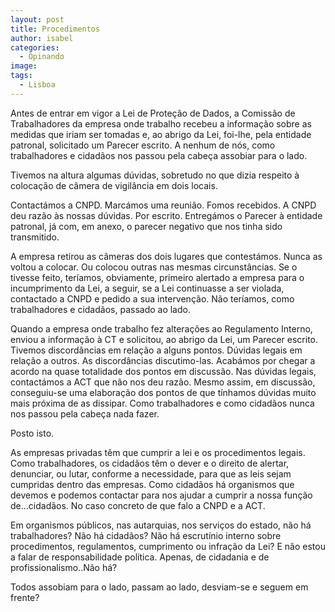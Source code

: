```yaml
---
layout: post
title: Procedimentos
author: isabel
categories:
  - Opinando
image:
tags:
  - Lisboa
---
```

Antes de entrar em vigor a Lei de Prote&ccedil;&atilde;o de Dados, a Comiss&atilde;o de Trabalhadores da empresa onde trabalho recebeu a informa&ccedil;&atilde;o sobre as medidas que iriam ser tomadas e, ao abrigo da Lei, foi-lhe, pela entidade patronal, solicitado um Parecer escrito. A nenhum de n&oacute;s, como trabalhadores e cidad&atilde;os nos passou pela cabe&ccedil;a assobiar para o lado.

Tivemos na altura algumas d&uacute;vidas, sobretudo no que dizia respeito &agrave; coloca&ccedil;&atilde;o de c&acirc;mera de vigil&acirc;ncia em dois locais.

Contact&aacute;mos a CNPD. Marc&aacute;mos uma reuni&atilde;o. Fomos recebidos. A CNPD deu raz&atilde;o &agrave;s nossas d&uacute;vidas. Por escrito. Entreg&aacute;mos o Parecer &agrave; entidade patronal, j&aacute; com, em anexo, o parecer negativo que nos tinha sido transmitido.

A empresa retirou as c&acirc;meras dos dois lugares que contest&aacute;mos. Nunca as voltou a colocar. Ou colocou outras nas mesmas circunst&acirc;ncias. Se o tivesse feito, ter&iacute;amos, obviamente, primeiro alertado a empresa para o incumprimento da Lei, a seguir, se a Lei continuasse a ser violada, contactado a CNPD e pedido a sua interven&ccedil;&atilde;o. N&atilde;o ter&iacute;amos, como trabalhadores e cidad&atilde;os, passado ao lado.

Quando a empresa onde trabalho fez altera&ccedil;&otilde;es ao Regulamento Interno, enviou a informa&ccedil;&atilde;o &agrave; CT e solicitou, ao abrigo da Lei, um Parecer escrito. Tivemos discord&acirc;ncias em rela&ccedil;&atilde;o a alguns pontos. D&uacute;vidas legais em rela&ccedil;&atilde;o a outros. As discord&acirc;ncias discutimo-las. Acab&aacute;mos por chegar a acordo na quase totalidade dos pontos em discuss&atilde;o. Nas d&uacute;vidas legais, contact&aacute;mos a ACT que n&atilde;o nos deu raz&atilde;o. Mesmo assim, em discuss&atilde;o, conseguiu-se uma elabora&ccedil;&atilde;o dos pontos de que t&iacute;nhamos d&uacute;vidas muito mais pr&oacute;xima de as dissipar. Como trabalhadores e como cidad&atilde;os nunca nos passou pela cabe&ccedil;a nada fazer.

Posto isto.

As empresas privadas t&ecirc;m que cumprir a lei e os procedimentos legais. Como trabalhadores, os cidad&atilde;os t&ecirc;m o dever e o direito de alertar, denunciar, ou lutar, conforme a necessidade, para que as leis sejam cumpridas dentro das empresas. Como cidad&atilde;os h&aacute; organismos que devemos e podemos contactar para nos ajudar a cumprir a nossa fun&ccedil;&atilde;o de…cidad&atilde;os. No caso concreto de que falo a CNPD e a ACT.

Em organismos p&uacute;blicos, nas autarquias, nos servi&ccedil;os do estado, n&atilde;o h&aacute; trabalhadores? N&atilde;o h&aacute; cidad&atilde;os? N&atilde;o h&aacute; escrut&iacute;nio interno sobre procedimentos, regulamentos, cumprimento ou infra&ccedil;&atilde;o da Lei? E n&atilde;o estou a falar de responsabilidade pol&iacute;tica. Apenas, de cidadania e de profissionalismo..N&atilde;o h&aacute;?

Todos assobiam para o lado, passam ao lado, desviam-se e seguem em frente?
